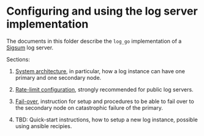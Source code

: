 # Configuring and using the log server implementation

The documents in this folder describe the `log_go` implementation of a
[Sigsum](https://git.glasklar.is/sigsum/project/documentation) log
server.

Sections:

1. [System architecture](./roles.md), in particular, how a log
   instance can have one primary and one secondary node.

2. [Rate-limit configuration](./rate-limit.md), strongly recommended
   for public log servers.

3. [Fail-over](./failover.md), instruction for setup and procedures to
   be able to fail over to the secondary node on catastrophic failure
   of the primary.

4. TBD: Quick-start instructions, how to setup a new log instance,
   possible using ansible recipies.
